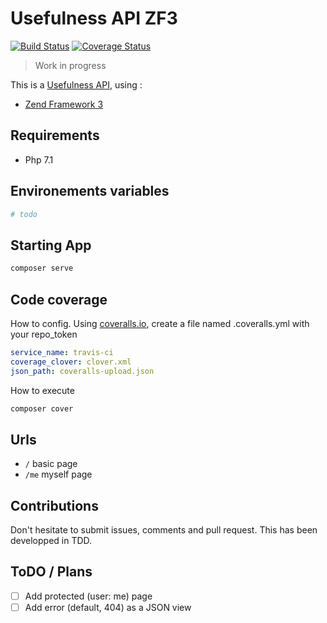 # Usefulness API ZF3

[![Build Status](https://travis-ci.org/remithomas/usefulness-api-zf3.svg?branch=master)](https://travis-ci.org/remithomas/usefulness-api-zf3)
[![Coverage Status](https://coveralls.io/repos/github/remithomas/usefulness-api-zf3/badge.svg?branch=master)](https://coveralls.io/github/remithomas/usefulness-api-zf3)

> Work in progress

This is a [Usefulness API](https://github.com/remithomas/usefulness-apis), using :

- [Zend Framework 3](https://framework.zend.com/learn)

## Requirements

- Php 7.1

## Environements variables

```yml
# todo
```

## Starting App

```bash
composer serve
```

## Code coverage

How to config. Using [coveralls.io](https://coveralls.io), create a file named .coveralls.yml with your repo_token

```yml
service_name: travis-ci
coverage_clover: clover.xml
json_path: coveralls-upload.json
```

How to execute

```bash
composer cover
```

## Urls

- `/` basic page
- `/me` myself page

## Contributions

Don't hesitate to submit issues, comments and pull request. This has been developped in TDD.

## ToDO / Plans

- [ ] Add protected (user: me) page
- [ ] Add error (default, 404) as a JSON view
